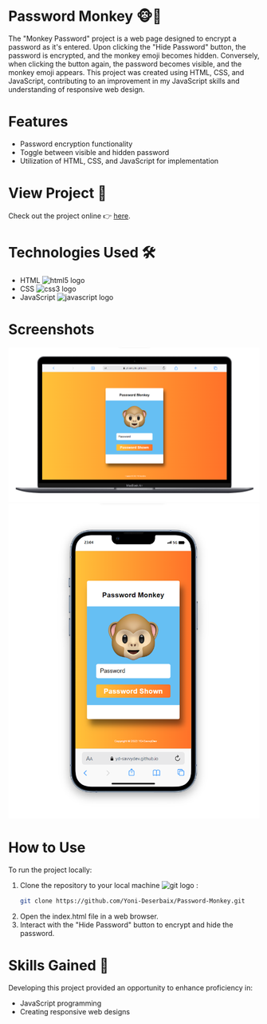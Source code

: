 # Password Monkey 🐵🙈

The "Monkey Password" project is a web page designed to encrypt a password as it's entered. Upon clicking the "Hide Password" button, the password is encrypted, and the monkey emoji becomes hidden. Conversely, when clicking the button again, the password becomes visible, and the monkey emoji appears. This project was created using HTML, CSS, and JavaScript, contributing to an improvement in my JavaScript skills and understanding of responsive web design.

# Features 
- Password encryption functionality
- Toggle between visible and hidden password
- Utilization of HTML, CSS, and JavaScript for implementation

# View Project 👀
Check out the project online 👉 [here](https://Yoni-Deserbaix.github.io/Password-Monkey/).

# Technologies Used 🛠
- HTML <img src="https://cdn.jsdelivr.net/gh/devicons/devicon/icons/html5/html5-original.svg" height="15" alt="html5 logo"  />
- CSS <img src="https://cdn.jsdelivr.net/gh/devicons/devicon/icons/css3/css3-original.svg" height="15" alt="css3 logo"  />
- JavaScript  <img src="https://cdn.jsdelivr.net/gh/devicons/devicon/icons/javascript/javascript-original.svg" height="15" alt="javascript logo"  />

# Screenshots
![Visual on Laptop](https://github.com/Yoni-Deserbaix/Password-Monkey/blob/main/Screenshots/visual-monkey-psw-laptop.png)
![Visual on mobile](https://github.com/Yoni-Deserbaix/Password-Monkey/blob/main/Screenshots/visual-monkey-psw-iphone.png)

# How to Use 
To run the project locally:

1. Clone the repository to your local machine  <img src="https://cdn.jsdelivr.net/gh/devicons/devicon/icons/git/git-original.svg" height="15" alt="git logo"  /> :
    ```bash
    git clone https://github.com/Yoni-Deserbaix/Password-Monkey.git
    ```
2. Open the index.html file in a web browser.
4. Interact with the "Hide Password" button to encrypt and hide the password.

# Skills Gained 🌟
Developing this project provided an opportunity to enhance proficiency in:

- JavaScript programming
- Creating responsive web designs
